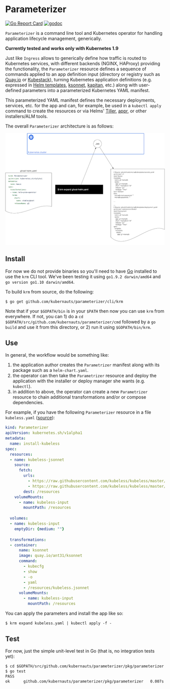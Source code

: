 # Parameterizer
[![Go Report Card](https://goreportcard.com/badge/github.com/kubernauts/parameterizer)](https://goreportcard.com/report/github.com/kubernauts/parameterizer)
[![godoc](https://godoc.org/github.com/kubernauts/parameterizer?status.svg)](https://godoc.org/github.com/kubernauts/parameterizer)

`Parameterizer` is a command line tool and Kubernetes operator for handling application lifecycle management, generically.

**Currently tested and works only with Kubernetes 1.9**

Just like `Ingress` allows to generically define how traffic is routed to Kubernetes services, with different backends (NGINX, HAProxy) providing the functionality, the `Parameterizer` resource defines a sequence of commands applied to an app definition input (directory or registry such as [Quay.io](https://quay.io/application/) or [Kubestack](https://www.kubestack.com/)), turning Kubernetes application definitions (e.g. expressed in [Helm templates](https://github.com/kubernetes/helm/blob/master/docs/chart_template_guide/functions_and_pipelines.md), [ksonnet](https://ksonnet.io/docs/concepts), [kapitan](https://github.com/deepmind/kapitan), etc.) along with user-defined parameters into a parameterized Kubernetes YAML manifest.

This parameterized YAML manifest defines the necessary deployments, services, etc. for the app and can, for example, be used in a `kubectl apply` command to create the resources or via Helms' [Tiller](https://docs.helm.sh/glossary/#tiller), [appr](https://github.com/app-registry/appr), or other installers/ALM tools.

The overall `Parameterizer` architecture is as follows:

![Parameterizer architecture](img/parameterizer-architecture.png)

## Install

For now we do not provide binaries so you'll need to have [Go](https://golang.org/dl/) installed to use the `krm` CLI tool. We've been testing it using `go1.9.2 darwin/amd64` and `go version go1.10 darwin/amd64`. 

To build `krm` from source, do the following:

```
$ go get github.com/kubernauts/parameterizer/cli/krm
```

Note that if your `$GOPATH/bin` is in your `$PATH` then now you can use `krm` from everywhere. If not, you can 1) do a `cd $GOPATH/src/github.com/kubernauts/parameterizer/cmd` followed by a `go build` and use it from this directory, or 2) run it using `$GOPATH/bin/krm`.

## Use

In general, the workflow would be something like:

1. the application author creates the `Parametrizer` manifest along with its package such as a `helm-chart.yaml`.
1. the operator can then take the `Parametrizer` resource and deploy the application with the installer or deploy manager she wants (e.g. `kubectl`).
1. in addition to above, the operator can create a new `Parametrizer` resource to chain additional transformations and/or or compose dependencies.

For example, if you have the following `Parameterizer` resource in a file `kubeless.yaml` ([source](examples/kubeless.yaml)):

```yaml
kind: Parameterizer
apiVersion: kubernetes.sh/v1alpha1
metadata:
  name: install-kubeless
spec:
  resources:
  - name: kubeless-jsonnet
    source:
      fetch:
        urls:
          - https://raw.githubusercontent.com/kubeless/kubeless/master/kubeless.jsonnet
          - https://raw.githubusercontent.com/kubeless/kubeless/master/kubeless-non-rbac.jsonnet
        dest: /resources
    volumeMounts:
      - name: kubeless-input
        mountPath: /resources

  volumes:
  - name: kubeless-input
    emptyDir: {medium: ""}

  transformations:
  - container:
      name: ksonnet
      image: quay.io/ant31/ksonnet
      command:
        - kubecfg
        - show
        - -o
        - yaml
        - /resources/kubeless.jsonnet
      volumeMounts:
        - name: kubeless-input
          mountPath: /resources
```

You can apply the parameters and install the app like so:

```
$ krm expand kubeless.yaml | kubectl apply -f -
```

## Test

For now, just the simple unit-level test in Go (that is, no integration tests yet):

```
$ cd $GOPATH/src/github.com/kubernauts/parameterizer/pkg/parameterizer
$ go test
PASS
ok      github.com/kubernauts/parameterizer/pkg/parameterizer   0.007s
```

